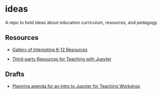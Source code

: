 # ideas

A repo to hold ideas about education curriculum, resources, and pedagogy

## Resources

- [Gallery of Interesting K-12 Resources](resources_k12.md)

- [Third-party Resources for Teaching with Jupyter](third_party.rst)

## Drafts

- [Planning agenda for an Intro to Jupyter for Teaching Workshop](workshop-agenda.md)
